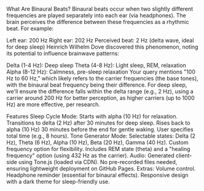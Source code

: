 What Are Binaural Beats?
Binaural beats occur when two slightly different frequencies are played separately into each ear (via headphones). The brain perceives the difference between these frequencies as a rhythmic beat. For example:

Left ear: 200 Hz
Right ear: 202 Hz
Perceived beat: 2 Hz (delta wave, ideal for deep sleep)
Heinrich Wilhelm Dove discovered this phenomenon, noting its potential to influence brainwave patterns:

Delta (1-4 Hz): Deep sleep
Theta (4-8 Hz): Light sleep, REM, relaxation
Alpha (8-12 Hz): Calmness, pre-sleep relaxation
Your query mentions "100 Hz to 60 Hz," which likely refers to the carrier frequencies (the base tones), with the binaural beat frequency being their difference. For deep sleep, we'll ensure the difference falls within the delta range (e.g., 2 Hz), using a carrier around 200 Hz for better perception, as higher carriers (up to 1000 Hz) are more effective, per research.

Features
Sleep Cycle Mode:
Starts with alpha (10 Hz) for relaxation.
Transitions to delta (2 Hz) after 30 minutes for deep sleep.
Rises back to alpha (10 Hz) 30 minutes before the end for gentle waking.
User specifies total time (e.g., 8 hours).
Tone Generator Mode:
Selectable states: Delta (2 Hz), Theta (6 Hz), Alpha (10 Hz), Beta (20 Hz), Gamma (40 Hz).
Custom frequency option for flexibility.
Includes REM state (theta) and a "healing frequency" option (using 432 Hz as the carrier).
Audio:
Generated client-side using Tone.js (loaded via CDN).
No pre-recorded files needed, ensuring lightweight deployment on GitHub Pages.
Extras:
Volume control.
Headphone reminder (essential for binaural effects).
Responsive design with a dark theme for sleep-friendly use.
